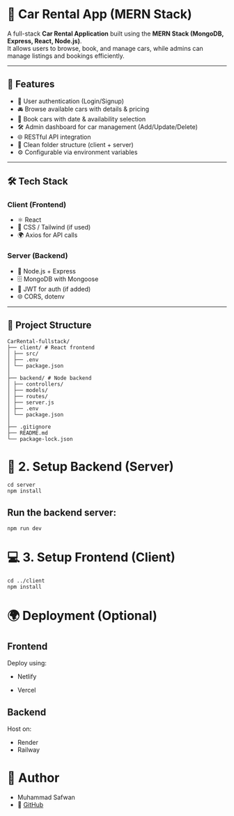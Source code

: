 # 🚗 Car Rental App (MERN Stack)

A full-stack **Car Rental Application** built using the **MERN Stack (MongoDB, Express, React, Node.js)**.  
It allows users to browse, book, and manage cars, while admins can manage listings and bookings efficiently.

---

## 🚀 Features

- 🔐 User authentication (Login/Signup) 
- 🚘 Browse available cars with details & pricing
- 📅 Book cars with date & availability selection
- 🛠️ Admin dashboard for car management (Add/Update/Delete)
- 🌐 RESTful API integration
- 📁 Clean folder structure (client + server)
- ⚙️ Configurable via environment variables

---

## 🛠️ Tech Stack

### Client (Frontend)
- ⚛️ React
- 🎨 CSS / Tailwind (if used)
- 🌍 Axios for API calls

### Server (Backend)
- 🧠 Node.js + Express
- 🗄 MongoDB with Mongoose
- 🔐 JWT for auth (if added)
- 🌐 CORS, dotenv

---

## 📁 Project Structure
```
CarRental-fullstack/
├── client/ # React frontend
│ ├── src/
│ ├── .env
│ └── package.json
│
├── backend/ # Node backend
│ ├── controllers/
│ ├── models/
│ ├── routes/
│ ├── server.js
│ ├── .env
│ └── package.json
│
├── .gitignore
├── README.md
└── package-lock.json
```

# 🚀 2. Setup Backend (Server)
```
cd server
npm install
```

## Run the backend server:
```
npm run dev
```

# 💻 3. Setup Frontend (Client)
```
cd ../client
npm install
```

# 🌍 Deployment (Optional)
## Frontend
Deploy using:
- Netlify
* Vercel

## Backend
Host on:
* Render
* Railway

# 🙌 Author
* Muhammad Safwan
* 📎 [GitHub](https://github.com/Muhammad-Safwan12)
